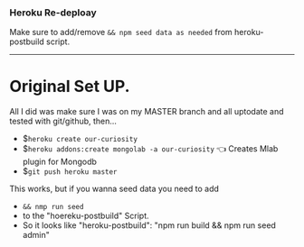 ### Heroku Re-deploay

Make sure to add/remove `&& npm seed data as needed` from heroku-postbuild script. 

----

# Original Set UP.

All I did was make sure I was on my MASTER branch and all uptodate and tested with git/github, then...

* $`heroku create our-curiosity`
* $`heroku addons:create mongolab -a our-curiosity` 👈 Creates Mlab plugin for Mongodb
* $`git push heroku master`


This works, but if you wanna seed data you need to add 
  - `&& nmp run seed` 
  - to the "hoereku-postbuild" Script. 
  - So it looks like "heroku-postbuild": "npm run build && npm run seed admin"
